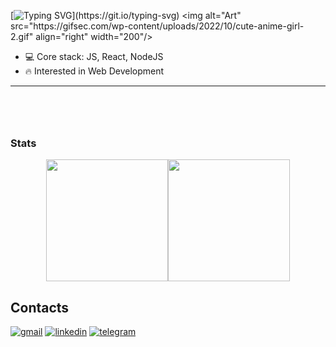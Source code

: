 [![Typing SVG](https://readme-typing-svg.herokuapp.com?font=Fira+Code&pause=1000&color=DF22F7&width=435&lines=Hi%2C+I'm+Oleksii+Telenchak!;Welcome+to+my+GitHub+profile!)](https://git.io/typing-svg)
<img alt="Art" src="https://gifsec.com/wp-content/uploads/2022/10/cute-anime-girl-2.gif" align="right" width="200"/>
- 💻 Core stack: JS, React, NodeJS
- 🔥 Interested in Web Development
<hr />
<br />
<h3 style="margin-top: 50px;">Stats</h3>
<div align="center" style="display: flex; justify-content: center;">
  <img src="https://github-readme-stats.vercel.app/api/top-langs/?username=eloleksii&layout=compact" height="195px"  />
  <img src="https://github-readme-stats.vercel.app/api?username=eloleksii" height="195px" />
</div>

<h2>Contacts</h2>
<a target="_blank" href="mailto:letel315@gmail.com"><img alt="gmail"  src="https://img.shields.io/badge/Gmail-D14836?style=for-the-badge&logo=gmail&logoColor=white"/></a>
<a target="_blank" href="https://www.linkedin.com/in/oleksii-telenchak/"><img alt="linkedin"  src="https://img.shields.io/badge/linkedin-%230077B5.svg?style=for-the-badge&logo=linkedin&logoColor=white"/></a>
<a target="_blank" href="https://t.me/elclass1c"><img alt="telegram"  src="https://img.shields.io/badge/Telegram-2CA5E0?style=for-the-badge&logo=telegram&logoColor=white"/></a>
